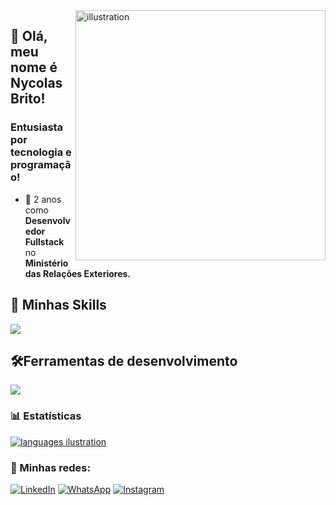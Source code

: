 <img src="https://github.com/devnycolas/devnycolas/assets/143043571/9f97fb7d-e28b-4891-a1bc-42805ddb24fe" alt="illustration" min-width="400px" max-width="400px" width="400px" align="right">

## 👦 Olá, meu nome é <strong>Nycolas Brito!</strong>
<h3> Entusiasta por tecnologia e programação!</h3>

- 💼 2 anos como **Desenvolvedor Fullstack** no <strong>Ministério das Relações Exteriores.</strong>

## 🚀 Minhas Skills

<p align="left">
  <a href="https://skillicons.dev">
    <img src="https://skillicons.dev/icons?i=php,laravel,js,ts,react,vuejs,html,css,python,django" />
  </a>
</p>

## 🛠️Ferramentas de desenvolvimento

<p align="left">
  <a href="https://skillicons.dev">
    <img src="https://skillicons.dev/icons?i=vscode,git,postgresql,docker,kubernete" />
  </a>
</p>

### 📊 Estatísticas

<a href="https://github.com/devnycolas" title="ilustração do mapeamento de linguagens">
  <img align="center" src="https://github-readme-stats.vercel.app/api/top-langs/?username=devnycolas&theme=dracula&hide_langs_below=1" alt="languages ilustration"/>
</a>

<br>

### 📱 Minhas redes:

<p align="left">
  <a href="https://www.linkedin.com/in/nycolas-brito/" title="LinkedIn">
  <img src="https://img.shields.io/badge/-Linkedin-0e76a8?style=flat-square&logo=Linkedin&logoColor=white&link=/" alt="LinkedIn"/></a>

  <a href="https://wa.me/5561992549368" title="WhatsApp">
  <img src="https://img.shields.io/badge/-WhatsApp-25d366?style=flat-square&labelColor=25d366&logo=whatsapp&logoColor=white&link=" alt="WhatsApp"/></a>

  <a href="https://www.instagram.com/imnycolas_/" title="Instagram">
  <img src="https://img.shields.io/badge/-Instagram-DF0174?style=flat-square&labelColor=DF0174&logo=instagram&logoColor=white&link=" alt="Instagram"/></a>
</p>


